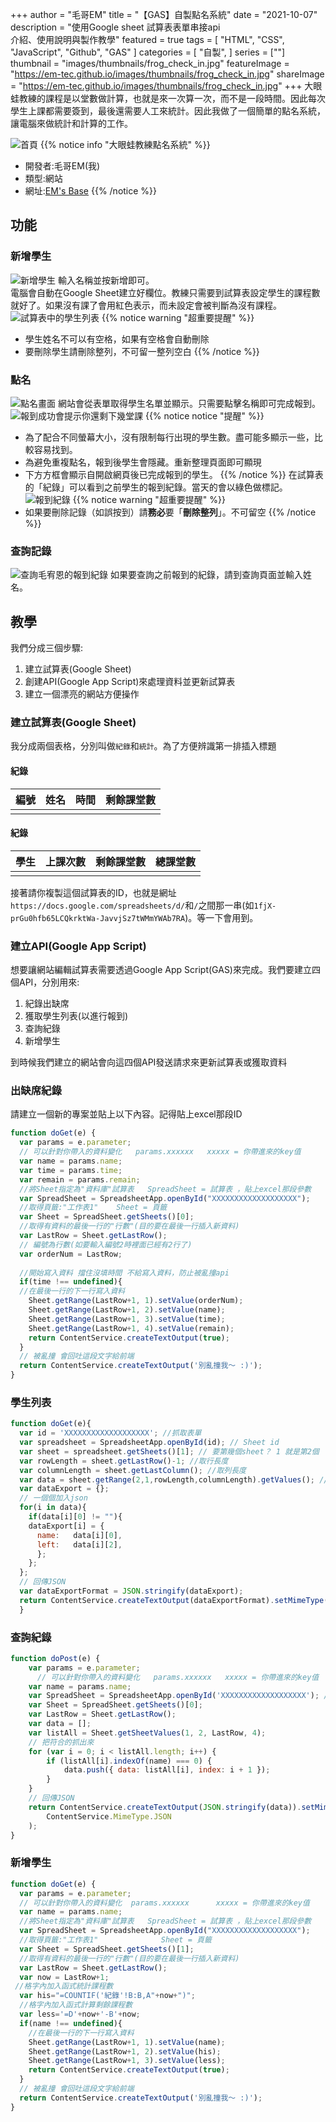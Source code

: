 +++
author = "毛哥EM"
title = "【GAS】自製點名系統"
date = "2021-10-07"
description = "使用Google sheet 試算表表單串接api<br />介紹、使用說明與製作教學"
featured = true
tags = [
    "HTML",
    "CSS",
    "JavaScript",
    "Github",
    "GAS"
]
categories = [
    "自製",
]
series = [""]
thumbnail = "images/thumbnails/frog_check_in.jpg"
featureImage = "https://em-tec.github.io/images/thumbnails/frog_check_in.jpg"
shareImage = "https://em-tec.github.io/images/thumbnails/frog_check_in.jpg"
+++
大眼蛙教練的課程是以堂數做計算，也就是來一次算一次，而不是一段時間。因此每次學生上課都需要簽到，最後還需要人工來統計。因此我做了一個簡單的點名系統，讓電腦來做統計和計算的工作。
<!--more-->
![首頁](https://EM-Tec.github.io/images/frog_check_in-home.png)
{{% notice info "大眼蛙教練點名系統" %}}

* 開發者:毛哥EM(我)
* 類型:網站
* 網址:[EM's Base](http://edit-mr.github.io/code/frog)
{{% /notice %}}

## 功能

### 新增學生

![新增學生](https://EM-Tec.github.io/images/frog_check_in-add.png)
輸入名稱並按新增即可。<br />
電腦會自動在Google Sheet建立好欄位。教練只需要到試算表設定學生的課程數就好了。如果沒有課了會用紅色表示，而未設定會被判斷為沒有課程。
![試算表中的學生列表](https://EM-Tec.github.io/images/frog_check_in-student.PNG)
{{% notice warning "超重要提醒" %}}

* 學生姓名不可以有空格，如果有空格會自動刪除
* 要刪除學生請刪除整列，不可留一整列空白
{{% /notice %}}

### 點名

![點名畫面](https://EM-Tec.github.io/images/frog_check_in-check.png)
網站會從表單取得學生名單並顯示。只需要點擊名稱即可完成報到。<br />
![報到成功會提示你還剩下幾堂課](https://EM-Tec.github.io/images/frog_check_in-checked.png)
{{% notice notice "提醒" %}}

* 為了配合不同螢幕大小，沒有限制每行出現的學生數。盡可能多顯示一些，比較容易找到。
* 為避免重複點名，報到後學生會隱藏。重新整理頁面即可顯現
* 下方方框會顯示自開啟網頁後已完成報到的學生。
{{% /notice %}}
在試算表的「紀錄」可以看到之前學生的報到紀錄。當天的會以綠色做標記。
![報到紀錄](https://EM-Tec.github.io/images/frog_check_in-record.png)
{{% notice warning "超重要提醒" %}}
* 如果要刪除記錄（如誤按到）請**務必**要「**刪除整列**」。不可留空
{{% /notice %}}

### 查詢記錄

![查詢毛宥恩的報到紀錄](https://EM-Tec.github.io/images/frog_check_in-search.png)
如果要查詢之前報到的紀錄，請到查詢頁面並輸入姓名。

## 教學

我們分成三個步驟:

1. 建立試算表(Google Sheet)
2. 創建API(Google App Script)來處理資料並更新試算表
3. 建立一個漂亮的網站方便操作

### 建立試算表(Google Sheet)

我分成兩個表格，分別叫做`紀錄`和`統計`。為了方便辨識第一排插入標題

#### 紀錄

編號 | 姓名 | 時間 |剩餘課堂數
----|----|----|----|
 | | |

#### 紀錄

學生 | 上課次數 | 剩餘課堂數 | 總課堂數
----|----|----|----|
 | | |

接著請你複製這個試算表的ID，也就是網址`https://docs.google.com/spreadsheets/d/`和`/`之間那一串(如`1fjX-prGu0hfb65LCQkrktWa-JavvjSz7tWMmYWAb7RA`)。等一下會用到。

### 建立API(Google App Script)

想要讓網站編輯試算表需要透過Google App Script(GAS)來完成。我們要建立四個API，分別用來:

1. 紀錄出缺席
2. 獲取學生列表(以進行報到)
3. 查詢紀錄
4. 新增學生

到時候我們建立的網站會向這四個API發送請求來更新試算表或獲取資料
### 出缺席紀錄

請建立一個新的專案並貼上以下內容。記得貼上excel那段ID

```js
function doGet(e) {
  var params = e.parameter;
  // 可以針對你帶入的資料變化   params.xxxxxx   xxxxx = 你帶進來的key值  
  var name = params.name;
  var time = params.time;
  var remain = params.remain;
  //將Sheet指定為"資料庫"試算表   SpreadSheet = 試算表 ，貼上excel那段參數
  var SpreadSheet = SpreadsheetApp.openById("XXXXXXXXXXXXXXXXXXX");
  //取得頁籤:"工作表1"    Sheet = 頁籤
  var Sheet = SpreadSheet.getSheets()[0];
  //取得有資料的最後一行的"行數"(目的要在最後一行插入新資料)
  var LastRow = Sheet.getLastRow();
  // 編號為行數(如要輸入編號2時裡面已經有2行了)
  var orderNum = LastRow;
  
  //開始寫入資料 擋住沒填時間 不給寫入資料，防止被亂撞api
  if(time !== undefined){
  //在最後一行的下一行寫入資料
    Sheet.getRange(LastRow+1, 1).setValue(orderNum);
    Sheet.getRange(LastRow+1, 2).setValue(name);
    Sheet.getRange(LastRow+1, 3).setValue(time);
    Sheet.getRange(LastRow+1, 4).setValue(remain);
    return ContentService.createTextOutput(true);
  }
  // 被亂撞 會回吐這段文字給前端
  return ContentService.createTextOutput('別亂撞我～ :)');
}
```

### 學生列表

```js
function doGet(e){
  var id = 'XXXXXXXXXXXXXXXXXXX'; //抓取表單
  var spreadsheet = SpreadsheetApp.openById(id); // Sheet id
  var sheet = spreadsheet.getSheets()[1]; // 要第幾個sheet？ 1 就是第2個
  var rowLength = sheet.getLastRow()-1; //取行長度
  var columnLength = sheet.getLastColumn(); //取列長度
  var data = sheet.getRange(2,1,rowLength,columnLength).getValues(); // 取得的資料
  var dataExport = {};
  // 一個個加入json
  for(i in data){
    if(data[i][0] != ""){
    dataExport[i] = {
      name:   data[i][0],
      left:   data[i][2],
      };
    };
  };
  // 回傳JSON
  var dataExportFormat = JSON.stringify(dataExport);
  return ContentService.createTextOutput(dataExportFormat).setMimeType(ContentService.MimeType.JSON);
  }
```

### 查詢紀錄

```js
function doPost(e) {
    var params = e.parameter;
      // 可以針對你帶入的資料變化   params.xxxxxx   xxxxx = 你帶進來的key值
    var name = params.name;
    var SpreadSheet = SpreadsheetApp.openById('XXXXXXXXXXXXXXXXXXX'); //抓取表單
    var Sheet = SpreadSheet.getSheets()[0];
    var LastRow = Sheet.getLastRow();
    var data = [];
    var listAll = Sheet.getSheetValues(1, 2, LastRow, 4);
    // 把符合的抓出來
    for (var i = 0; i < listAll.length; i++) {
        if (listAll[i].indexOf(name) === 0) {
            data.push({ data: listAll[i], index: i + 1 });
        }
    }
    // 回傳JSON
    return ContentService.createTextOutput(JSON.stringify(data)).setMimeType(
        ContentService.MimeType.JSON
    );
}
```

### 新增學生

```js
function doGet(e) {
  var params = e.parameter;
  // 可以針對你帶入的資料變化  params.xxxxxx      xxxxx = 你帶進來的key值  
  var name = params.name;
  //將Sheet指定為"資料庫"試算表   SpreadSheet = 試算表 ，貼上excel那段參數
  var SpreadSheet = SpreadsheetApp.openById("XXXXXXXXXXXXXXXXXXX");
  //取得頁籤:"工作表1"              Sheet = 頁籤
  var Sheet = SpreadSheet.getSheets()[1];
  //取得有資料的最後一行的"行數"(目的要在最後一行插入新資料)
  var LastRow = Sheet.getLastRow();
  var now = LastRow+1;
 //格字內加入函式統計課程數
  var his="=COUNTIF('紀錄'!B:B,A"+now+")";
  //格字內加入函式計算剩餘課程數
  var less='=D'+now+'-B'+now;
  if(name !== undefined){
    //在最後一行的下一行寫入資料
    Sheet.getRange(LastRow+1, 1).setValue(name);
    Sheet.getRange(LastRow+1, 2).setValue(his);
    Sheet.getRange(LastRow+1, 3).setValue(less);
    return ContentService.createTextOutput(true);
  }
  // 被亂撞 會回吐這段文字給前端
  return ContentService.createTextOutput('別亂撞我～ :)');
}
```
